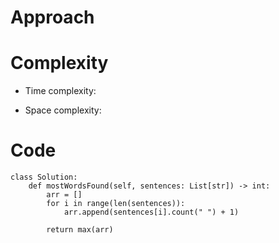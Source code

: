 # Approach
<!-- Describe your approach to solving the problem. -->

# Complexity
- Time complexity:
<!-- Add your time complexity here, e.g. $$O(n)$$ -->

- Space complexity:
<!-- Add your space complexity here, e.g. $$O(n)$$ -->

# Code
```python3 []
class Solution:
    def mostWordsFound(self, sentences: List[str]) -> int:
        arr = []
        for i in range(len(sentences)):
            arr.append(sentences[i].count(" ") + 1)
    
        return max(arr)
```